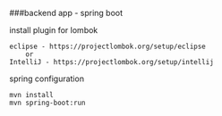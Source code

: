 ###backend app - spring boot

install plugin for lombok

    eclipse - https://projectlombok.org/setup/eclipse
        or
    IntelliJ - https://projectlombok.org/setup/intellij

spring configuration

    mvn install
    mvn spring-boot:run

    
    